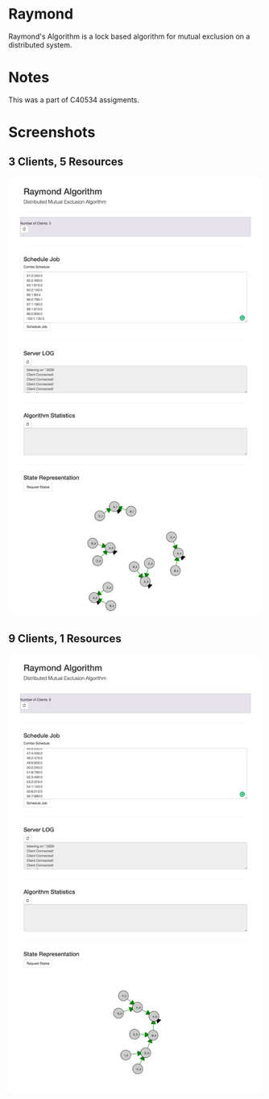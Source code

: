 # Raymond
Raymond's Algorithm is a lock based algorithm for mutual exclusion on a distributed system.

# Notes
This was a part of C40534 assigments.


# Screenshots

## 3 Clients, 5 Resources
![Screenshot](screenshots/3_clients_5_resource.png)



## 9 Clients, 1 Resources
![Screenshot](screenshots/9_clients_1_resource.png)
